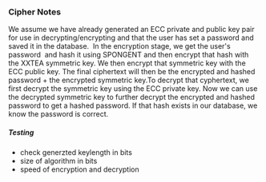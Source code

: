 ### Cipher Notes 

We assume we have already generated an ECC private and public key pair for use in decrypting/encrypting and that the user has set a password and saved it in the database.  In the encryption stage, we get the user's password  and hash it using SPONGENT and then encrypt that hash with the XXTEA symmetric key. We then encrypt that symmetric key with the ECC public key. The final ciphertext will then be the encrypted and hashed password + the encrypted symmetric key.To decrypt that cyphertext, we first decrypt the symmetric key using the ECC private key. Now we can use the decrypted symmetric key to further decrypt the encrypted and hashed password to get a hashed password. If that hash exists in our database, we know the password is correct.

##### Testing
* check generzted keylength in bits
* size of algorithm in bits
* speed of encryption and decryption

